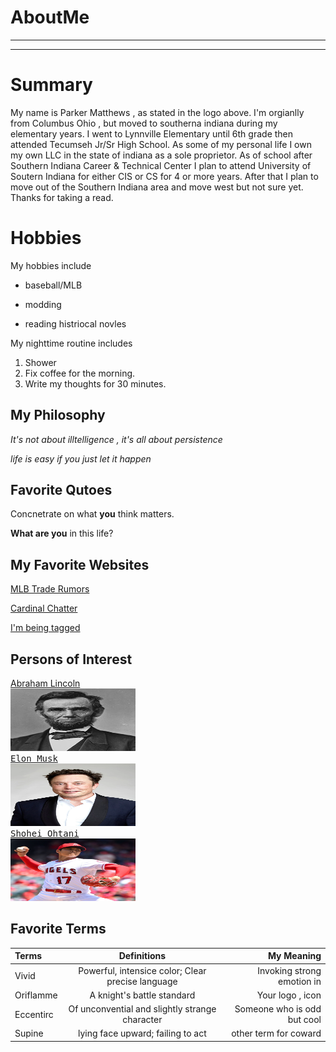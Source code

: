 # AboutMe
---
---
# Summary

[I have a new home]: https://redbirdrants.com/

My name is Parker Matthews , as stated in the logo above. I'm orgianlly from Columbus Ohio , but moved to southerna indiana during my elementary years. I went to Lynnville Elementary until 6th grade then attended Tecumseh Jr/Sr High School. As some of my personal life I own my own LLC in the state of indiana as a sole proprietor. As of school after Southern Indiana Career & Technical Center I plan to attend University of Soutern Indiana for either CIS or CS for 4 or more years. After that I plan to move out of the Southern Indiana area and move west but not sure yet. Thanks for taking a read.

[1]: https://en.wikipedia.org/wiki/Abraham_Lincoln
[2]: https://en.wikipedia.org/wiki/Elon_Musk
[3]: https://en.wikipedia.org/wiki/Shohei_Ohtani

# Hobbies
My hobbies include
- baseball/MLB
+ modding 
* reading histriocal novles

My nighttime routine includes
1. Shower
2. Fix coffee for the morning.
3. Write my thoughts for 30 minutes.

## My Philosophy 
*It's not about illtelligence , it's all about persistence*

_life is easy if you just let it happen_

## Favorite Qutoes

Concnetrate on what **you** think matters.

__What are you__ in this life?

## My Favorite Websites

[MLB Trade Rumors](https://www.mlbtraderumors.com)

[Cardinal Chatter](https://www.mlbrtraderumors.com/st-louis-cardinals "St. Louis Cardinals Rumors")

[I'm being tagged][I have a new home]

## Persons of Interest

[Abraham Lincoln][1]<br><kbd>
<img src="https://github.com/ParkerMatthews/AboutMe/blob/main/img/Abraham_Lincoln.jpg" height="100px"
 width="200px">
 </kdb><br>
[Elon Musk][2]<br><kbd>
<img src="https://github.com/ParkerMatthews/AboutMe/blob/main/img/Elon_Musk.jpg" height="100px"
 width="200px">
 </kbd><br>
[Shohei Ohtani][3]<br><kbd>
<img src="https://github.com/ParkerMatthews/AboutMe/blob/main/img/Shohei.jpg" height="100px"
 width="200px">
 <kbd><br>

## Favorite Terms 

| Terms| Definitions | My Meaning 
|:-|:----:| ---:|
| Vivid | Powerful, intensice color; Clear precise language | Invoking strong emotion in | 
| Oriflamme | A knight's battle standard | Your logo , icon | 
| Eccentirc | Of unconvential and slightly strange character | Someone who is odd but cool | 
| Supine | lying face upward; failing to act | other term for coward |
